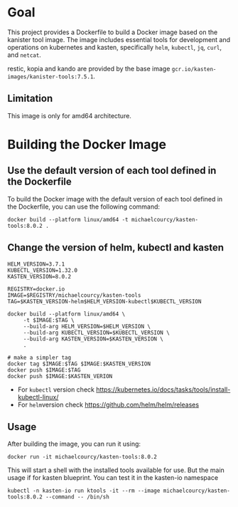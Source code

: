 # Goal

This project provides a Dockerfile to build a Docker image based on the kanister tool image. The image includes essential tools for development and operations on kubernetes and kasten, specifically `helm`, `kubectl`, `jq`, `curl`, and `netcat`. 

restic, kopia and kando are provided by the base image `gcr.io/kasten-images/kanister-tools:7.5.1`.

## Limitation 

This image is only for amd64 architecture.

# Building the Docker Image

## Use the default version of each tool defined in the Dockerfile 

To build the Docker image with the default version of each tool defined in the Dockerfile, you can use the following command:

```
docker build --platform linux/amd64 -t michaelcourcy/kasten-tools:8.0.2 .
```

## Change the version of helm, kubectl and kasten

```
HELM_VERSION=3.7.1
KUBECTL_VERSION=1.32.0
KASTEN_VERSION=8.0.2

REGISTRY=docker.io
IMAGE=$REGISTRY/michaelcourcy/kasten-tools
TAG=$KASTEN_VERSION-helm$HELM_VERSION-kubectl$KUBECTL_VERSION

docker build --platform linux/amd64 \
     -t $IMAGE:$TAG \
     --build-arg HELM_VERSION=$HELM_VERSION \
     --build-arg KUBECTL_VERSION=$KUBECTL_VERSION \
     --build-arg KASTEN_VERSION=$KASTEN_VERSION \
     .

# make a simpler tag 
docker tag $IMAGE:$TAG $IMAGE:$KASTEN_VERSION
docker push $IMAGE:$TAG
docker push $IMAGE:$KASTEN_VERION
```

- For `kubectl` version check https://kubernetes.io/docs/tasks/tools/install-kubectl-linux/
- For `helm`version check https://github.com/helm/helm/releases 

## Usage

After building the image, you can run it using:

```
docker run -it michaelcourcy/kasten-tools:8.0.2 
```

This will start a shell with the installed tools available for use. But the main usage if for kasten blueprint. 
You can test it in the kasten-io namespace 
```
kubectl -n kasten-io run ktools -it --rm --image michaelcourcy/kasten-tools:8.0.2 --command -- /bin/sh
```

